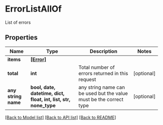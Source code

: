 # ErrorListAllOf

List of errors

## Properties
Name | Type | Description | Notes
------------ | ------------- | ------------- | -------------
**items** | [**[Error]**](Error.md) |  | 
**total** | **int** | Total number of errors returned in this request | [optional] 
**any string name** | **bool, date, datetime, dict, float, int, list, str, none_type** | any string name can be used but the value must be the correct type | [optional]

[[Back to Model list]](../README.md#documentation-for-models) [[Back to API list]](../README.md#documentation-for-api-endpoints) [[Back to README]](../README.md)


